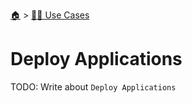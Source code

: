 <!--startTocHeader-->
[🏠](../README.md) > [👷🏽 Use Cases](README.md)
# Deploy Applications
<!--endTocHeader-->

TODO: Write about `Deploy Applications`

<!--startTocSubTopic-->
<!--endTocSubTopic-->